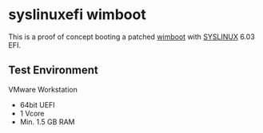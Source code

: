 # syslinuxefi wimboot
This is a proof of concept booting a patched [wimboot](https://github.com/Sporesirius/wimboot) with [SYSLINUX](https://wiki.syslinux.org/wiki/index.php?title=The_Syslinux_Project) 6.03 EFI.

## Test Environment
VMware Workstation
- 64bit UEFI
- 1 Vcore
- Min. 1.5 GB RAM
